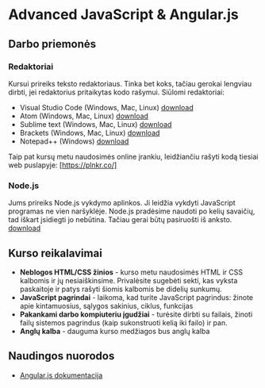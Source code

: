 # Advanced JavaScript & Angular.js
## Darbo priemonės
### Redaktoriai
Kursui prireiks teksto redaktoriaus. Tinka bet koks, tačiau gerokai lengviau dirbti, jei redaktorius pritaikytas kodo rašymui. Siūlomi redaktoriai:
- Visual Studio Code (Windows, Mac, Linux) [download](https://code.visualstudio.com/download)
- Atom (Windows, Mac, Linux) [download](https://atom.io/)
- Sublime text (Windows, Mac, Linux) [download](https://www.sublimetext.com/3)
- Brackets (Windows, Mac, Linux) [download](http://brackets.io/)
- Notepad++ (Windows) [download](https://notepad-plus-plus.org/download/v7.5.3.html)

Taip pat kursų metu naudosimės online įrankiu, leidžiančiu rašyti kodą tiesiai web puslapyje: [https://plnkr.co/]

### Node.js
Jums prireiks Node.js vykdymo aplinkos. Ji leidžia vykdyti JavaScript programas ne vien naršyklėje. Node.js pradėsime naudoti po kelių savaičių, tad iškart įsidiegti jo nebūtina. Tačiau gerai būtų pasiruošti iš anksto. [download](https://nodejs.org/en/)

## Kurso reikalavimai
- **Neblogos HTML/CSS žinios** - kurso metu naudosimės HTML ir CSS kalbomis ir jų nesiaiškinsime. Privalėsite sugebėti sekti, kas vyksta paskaitoje ir patys rašyti šiomis kalbomis be didelių sunkumų.
- **JavaScript pagrindai** - laikoma, kad turite JavaScript pagrindus: žinote apie kintamuosius, sąlygos sakinius, ciklus, funkcijas
- **Pakankami darbo kompiuteriu įgudžiai** - turėsite dirbti su failais, žinoti failų sistemos pagrindus (kaip sukonstruoti kelią iki failo) ir pan.
- **Anglų kalba** - dauguma kurso medžiagos bus anglų kalba
## Naudingos nuorodos
- [Angular.js dokumentacija](https://docs.angularjs.org/api)
